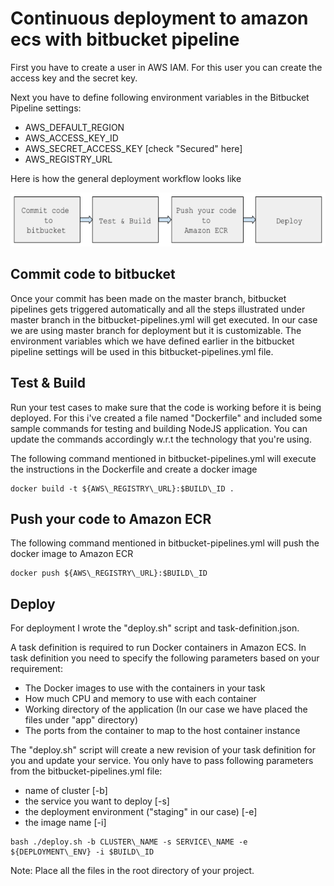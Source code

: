 # Continuous deployment to amazon ecs with bitbucket pipeline

First you have to create a user in AWS IAM. For this user you can create the access key and the secret key.

Next you have to define following environment variables in the Bitbucket Pipeline settings:

- AWS\_DEFAULT\_REGION
- AWS\_ACCESS\_KEY\_ID
- AWS\_SECRET\_ACCESS\_KEY [check &quot;Secured&quot; here]
- AWS\_REGISTRY\_URL

Here is how the general deployment workflow looks like

![workflow](/workflow.png?raw=true "")

## Commit code to bitbucket

Once your commit has been made on the master branch, bitbucket pipelines gets triggered automatically and all the steps illustrated under master branch in the bitbucket-pipelines.yml will get executed. In our case we are using master branch for deployment but it is customizable. The environment variables which we have defined earlier in the bitbucket pipeline settings will be used in this bitbucket-pipelines.yml file.

## Test &amp; Build

Run your test cases to make sure that the code is working before it is being deployed. For this i&#39;ve created a file named &quot;Dockerfile&quot; and included some sample commands for testing and building NodeJS application. You can update the commands accordingly w.r.t the technology that you&#39;re using.

The following command mentioned in bitbucket-pipelines.yml will execute the instructions in the Dockerfile and create a docker image

    docker build -t ${AWS\_REGISTRY\_URL}:$BUILD\_ID .

## Push your code to Amazon ECR

The following command mentioned in bitbucket-pipelines.yml will push the docker image to Amazon ECR

    docker push ${AWS\_REGISTRY\_URL}:$BUILD\_ID

## Deploy

For deployment I wrote the &quot;deploy.sh&quot; script and task-definition.json.

A task definition is required to run Docker containers in Amazon ECS. In task definition you need to specify the following parameters based on your requirement:

- The Docker images to use with the containers in your task
- How much CPU and memory to use with each container
- Working directory of the application (In our case we have placed the files under &quot;app&quot; directory)
- The ports from the container to map to the host container instance

 The &quot;deploy.sh&quot; script will create a new revision of your task definition for you and update your service. You only have to pass following parameters from the bitbucket-pipelines.yml file:

-    name of cluster [-b]
-    the service you want to deploy [-s]
-    the deployment environment (&quot;staging&quot; in our case) [-e]
-    the image name [-i]

    bash ./deploy.sh -b CLUSTER\_NAME -s SERVICE\_NAME -e ${DEPLOYMENT\_ENV} -i $BUILD\_ID



Note: Place all the files in the root directory of your project.
